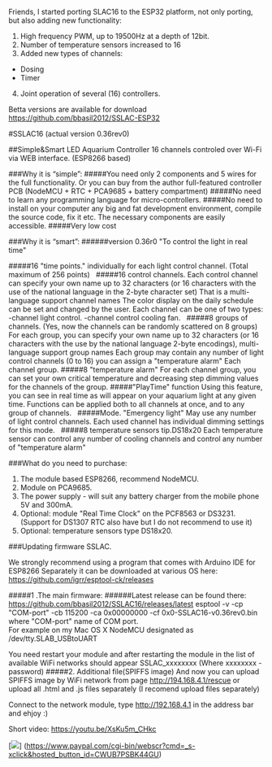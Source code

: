 Friends, I started porting SLAC16 to the ESP32 platform, not only porting, but also adding new functionality:
1. High frequency PWM, up to 19500Hz at a depth of 12bit.
2. Number of temperature sensors increased to 16
3. Added new types of channels:
- Dosing
- Timer
4. Joint operation of several (16) controllers.

Betta versions are available for download https://github.com/bbasil2012/SSLAC-ESP32


#SSLAC16
(actual version 0.36rev0)

##Simple&Smart LED Aquarium Controller 16 channels 
controled over Wi-Fi via WEB interface.
(ESP8266 based)


###Why it is “simple”:
#####You need only 2 components and 5 wires for the full functionality.
Or you can buy from the author full-featured controller PCB (NodeMCU + RTC + PCA9685 + battery compartment)
#####No need to learn any programming language for micro-controllers.
#####No need to install on your computer any big and fat development environment, compile the source code, fix it etc. The necessary components are easily accessible.
#####Very low cost


###Why it is “smart”:
######version 0.36r0
"To control the light in real time"


#####16 "time points."
individually for each light control channel. (Total maximum of 256 points)
 
#####16 control channels.
Each control channel can specify your own name up to 32 characters (or 16 characters with the use of the national language in the 2-byte character set) That is a multi-language support channel names
The color display on the daily schedule can be set and changed by the user.
Each channel can be one of two types:
-channel light control.
-channel control cooling fan.
 
#####8 groups of channels. (Yes, now the channels can be randomly scattered on 8 groups)
For each group, you can specify your own name up to 32 characters (or 16 characters with the use by the national language 2-byte encodings), multi-language support group names
Each group may contain any number of light control channels (0 to 16)
you can assign a "temperature alarm" Each channel group.
#####8 "temperature alarm"
For each channel group, you can set your own critical temperature and decreasing step dimming values ​​for the channels of the group.
#####"PlayTime" function
Using this feature, you can see in real time as will appear on your aquarium light at any given time.
Functions can be applied both to all channels at once, and to any group of channels.
 
#####Mode. "Emergency light"
May use any number of light control channels. Each used channel has individual dimming settings for this mode.
 
#####8 temperature sensors tip.DS18x20
Each temperature sensor can control any number of cooling channels and control any number of "temperature alarm"

###What do you need to purchase:
1. The module based ESP8266, recommend NodeMCU.
2. Module on PCA9685.
3. The power supply - will suit any battery charger from the mobile phone 5V and 300mA.
4. Optional: module "Real Time Clock" on the  PCF8563 or DS3231. (Support for DS1307 RTC also have but I do not recommend to use it)
5. Optional: temperature sensors type DS18x20.

###Updating firmware SSLAC.

We strongly recommend using a program that comes with Arduino IDE for ESP8266
Separately it can be downloaded at various  OS here: https://github.com/igrr/esptool-ck/releases

#####1 .The main firmware:
######Latest release can be found there: https://github.com/bbasil2012/SSLAC16/releases/latest
esptool -v -cp "COM-port" -cb 115200 -ca 0x00000000 -cf 0x0-SSLAC16-v0.36rev0.bin  
where "COM-port" name of COM port.  
For example on my Mac OS X NodeMCU designated as /dev/tty.SLAB_USBtoUART

You need restart your module and after restarting the module in the list of available WiFi networks should appear SSLAC_xxxxxxxx (Where xxxxxxxx - password) 
#####2. Additional file(SPIFFS image)
And now you can upload SPIFFS image by WiFi network from page http://194.168.4.1/rescue 
or upload all .html and .js files separately (I recomend upload files separately)


Connect to the network module, type http://192.168.4.1 in the address bar and ehjoy :)

Short video:
https://youtu.be/XsKu5m_CHkc

[![](https://www.paypalobjects.com/en_US/i/btn/btn_donateCC_LG.gif)]
(https://www.paypal.com/cgi-bin/webscr?cmd=_s-xclick&hosted_button_id=CWUB7PSBK44GU)
